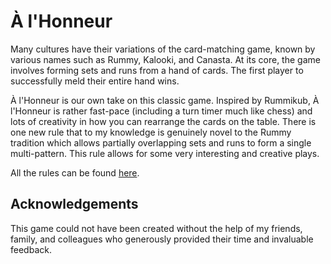 # À l'Honneur

Many cultures have their variations of the card-matching game, known by various names such as Rummy, Kalooki, and Canasta. At its core, the game involves forming sets and runs from a hand of cards. The first player to successfully meld their entire hand wins. 

À l'Honneur is our own take on this classic game. Inspired by Rummikub, À l'Honneur is rather fast-pace (including a turn timer much like chess) and lots of creativity in how you can rearrange the cards on the table. There is one new rule that to my knowledge is genuinely novel to the Rummy tradition which allows partially overlapping sets and runs to form a single multi-pattern. This rule allows for some very interesting and creative plays.

All the rules can be found [here](a_lhonneur_rules.md).


## Acknowledgements

This game could not have been created without the help of my friends, family, and colleagues who generously provided their 
time and invaluable feedback.




